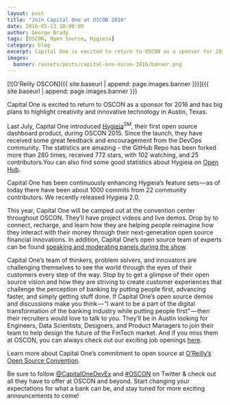 ```yaml
---
layout: post
title: "Join Capital One at OSCON 2016"
date: 2016-05-13 10:00:00
author: George Brady
tags: [OSCON, Open Source, Hygieia]
category: blog
excerpt: Capital One is excited to return to OSCON as a sponsor for 2016 and has big plans to highlight creativity and innovative technology in Austin, Texas.
images:
  banner: /assets/posts/capital-one-oscon-2016/banner.png
---
```


[![O'Reilly OSCON]({{ site.baseurl | append: page.images.banner }})]({{ site.baseurl | append: page.images.banner }})

Capital One is excited to return to OSCON as a sponsor for 2016 and has big plans to highlight creativity and innovative technology in Austin, Texas.

Last July, Capital One introduced [Hygieia](https://github.com/capitalone/Hygieia)<sup>SM</sup>, their first open source dashboard product, during OSCON 2015. Since the launch, they have received some great feedback and encouragement from the DevOps community. The statistics are amazing – the GitHub Repo has been forked more than 280 times, received 772 stars, with 102 watching, and 25 contributors.You can also find some good statistics about Hygieia on [Open Hub](https://www.openhub.net/p/Hygieia).

Capital One has been continuously enhancing Hygieia’s feature sets — as of today there have been about 1000 commits from 22 community contributors. We recently released Hygieia 2.0.

This year, Capital One will be camped out at the convention center throughout OSCON. They’ll have project videos and live demos. Drop by to connect, recharge, and learn how they are helping people reimagine how they interact with their money through their next-generation open source financial innovations. In addition, Capital One’s open source team of experts can be found [speaking and moderating panels during the show](http://conferences.oreilly.com/oscon/open-source-us/public/schedule/speakers).

Capital One’s team of thinkers, problem solvers, and innovators are challenging themselves to see the world through the eyes of their customers every step of the way. Stop by to get a glimpse of their open source vision and how they are striving to create customer experiences that challenge the perception of banking by putting people first, advancing faster, and simply getting stuff done.
If Capital One’s open source demos and discussions make you think — “I want to be a part of the digital transformation of the banking industry while putting people first” — then their recruiters would love to talk to you. They’ll be in Austin looking for Engineers, Data Scientists, Designers, and Product Managers to join their team to help design the future of the FinTech market. And if you miss them at OSCON, you can always check out our exciting job openings [here](https://www.linkedin.com/company/capital-one/careers).

Learn more about Capital One’s commitment to open source at [O’Reilly’s Open Source Convention](http://conferences.oreilly.com/oscon/open-source-us).

Be sure to follow [@CapitalOneDevEx](https://twitter.com/CapitalOneDevEx) and [#OSCON](https://twitter.com/search?q=%23OSCON&src=typd) on Twitter & check out all they have to offer at OSCON and beyond.
Start changing your expectations for what a bank can be, and stay tuned for more exciting announcements to come!
